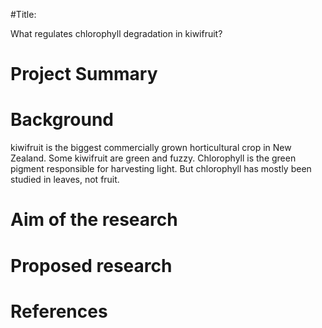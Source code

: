#Title:

What regulates chlorophyll degradation in kiwifruit?

# Project Summary
# Background
kiwifruit is the biggest commercially grown horticultural crop in New Zealand. Some kiwifruit are green and fuzzy.
Chlorophyll is the green pigment responsible for harvesting light. But chlorophyll has mostly been studied in leaves, not fruit.
# Aim of the research
# Proposed research
# References

